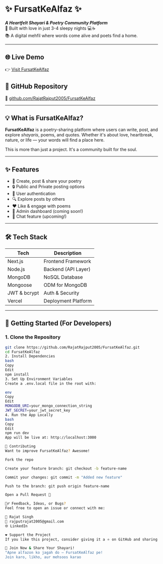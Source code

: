 # ✨ FursatKeAlfaz ✨

**_A Heartfelt Shayari & Poetry Community Platform_**  
🌙 Built with love in just 3-4 sleepy nights 💻☕  
📚 A digital mehfil where words come alive and poets find a home.

---

## 🌐 Live Demo

👉 [Visit FursatKeAlfaz](https://fursat-ke-alfaz-ypc3.vercel.app)

## 📂 GitHub Repository

🔗 [github.com/RajatRajput2005/FursatKeAlfaz](https://github.com/RajatRajput2005/FursatKeAlfaz)

---

## 💡 What is FursatKeAlfaz?

**FursatKeAlfaz** is a poetry-sharing platform where users can write, post, and explore *shayaris*, poems, and quotes. Whether it's about love, heartbreak, nature, or life — your words will find a place here.

This is more than just a project. It's a community built for the soul.

---

## ✨ Features

- 📝 Create, post & share your poetry
- 🔒 Public and Private posting options
- 👤 User authentication
- 🔍 Explore posts by others
- ❤️ Like & engage with poems
- 🔧 Admin dashboard (coming soon!)
- 💬 Chat feature (upcoming!)

---

## 🛠️ Tech Stack

| Tech         | Description              |
|--------------|--------------------------|
| Next.js      | Frontend Framework       |
| Node.js      | Backend (API Layer)      |
| MongoDB      | NoSQL Database           |
| Mongoose     | ODM for MongoDB          |
| JWT & bcrypt | Auth & Security          |
| Vercel       | Deployment Platform      |

---

## 🚀 Getting Started (For Developers)

### 1. Clone the Repository

```bash
git clone https://github.com/RajatRajput2005/FursatKeAlfaz.git
cd FursatKeAlfaz
2. Install Dependencies
bash
Copy
Edit
npm install
3. Set Up Environment Variables
Create a .env.local file in the root with:

env
Copy
Edit
MONGODB_URI=your_mongo_connection_string
JWT_SECRET=your_jwt_secret_key
4. Run the App Locally
bash
Copy
Edit
npm run dev
App will be live at: http://localhost:3000

🤝 Contributing
Want to improve FursatKeAlfaz? Awesome!

Fork the repo

Create your feature branch: git checkout -b feature-name

Commit your changes: git commit -m "Added new feature"

Push to the branch: git push origin feature-name

Open a Pull Request 🚀

🙋‍♂️ Feedback, Ideas, or Bugs?
Feel free to open an issue or connect with me:

📩 Rajat Singh
📧 rajputrajat2005@gmail.com
🌐 LinkedIn

❤️ Support the Project
If you like this project, consider giving it a ⭐ on GitHub and sharing it with your poetry-loving friends!

📢 Join Now & Share Your Shayari!
"Apne alfazon ko jagah do — FursatKeAlfaz pe!
Join karo, likho, aur mehsoos karao 
